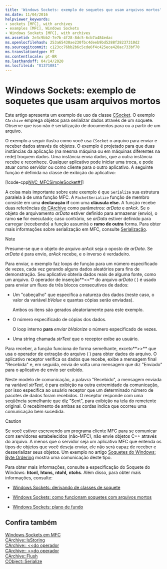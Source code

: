 ```yaml
---
title: 'Windows Sockets: exemplo de soquetes que usam arquivos mortos'
ms.date: 11/04/2016
helpviewer_keywords:
- sockets [MFC], with archives
- examples [MFC], Windows Sockets
- Windows Sockets [MFC], with archives
ms.assetid: 2e3c9bb2-7e7b-4f28-8dc5-6cb7a484edac
ms.openlocfilehash: 253a65430ae230fbc4deeb9bd5288f28237310d2
ms.sourcegitcommit: c123cc76bb2b6c5cde6f4c425ece420ac733bf70
ms.translationtype: MT
ms.contentlocale: pt-BR
ms.lasthandoff: 04/14/2020
ms.locfileid: "81371081"
---
```

# <a name="windows-sockets-example-of-sockets-using-archives"></a>Windows Sockets: exemplo de soquetes que usam arquivos mortos

Este artigo apresenta um exemplo de uso da classe [CSocket](../mfc/reference/csocket-class.md). O exemplo `CArchive` emprega objetos para serializar dados através de um soquete. Observe que isso não é serialização de documentos para ou a partir de um arquivo.

O exemplo a seguir ilustra como você usa `CSocket` o arquivo para enviar e receber dados através de objetos. O exemplo é projetado para que duas instâncias da aplicação (na mesma máquina ou em máquinas diferentes na rede) troquem dados. Uma instância envia dados, que a outra instância recebe e reconhece. Qualquer aplicativo pode iniciar uma troca, e pode atuar como servidor ou como cliente para o outro aplicativo. A seguinte função é definida na classe de exibição do aplicativo:

[!code-cpp[NVC_MFCSimpleSocket#1](../mfc/codesnippet/cpp/windows-sockets-example-of-sockets-using-archives_1.cpp)]

A coisa mais importante sobre este exemplo é que `Serialize` sua estrutura paralela à de uma função MFC. A `PacketSerialize` função de membro consiste em uma **declaração if** com uma **cláusula else.** A função recebe duas referências [do CArchive](../mfc/reference/carchive-class.md) como parâmetros: *arData* e *arAck*. Se o objeto de arquivamento *arData* estiver definido para armazenar (envio), o ramo **se** for executado; caso contrário, se *arData* estiver definido para carregar (recebendo) a função assumirá o **ramo de outra** forma. Para obter mais informações sobre serialização em MFC, consulte [Serialização](../mfc/how-to-make-a-type-safe-collection.md).

> [!NOTE]
> Presume-se que o objeto de arquivo *arAck* seja o oposto de *arData*. Se *arData* é para envio, *arAck* recebe, e o inverso é verdadeiro.

Para enviar, o exemplo faz loops de função para um número especificado de vezes, cada vez gerando alguns dados aleatórios para fins de demonstração. Seu aplicativo obteria dados reais de alguma fonte, como um arquivo. O operador de inserção**<<** do arquivo *arData* ( ) é usado para enviar um fluxo de três blocos consecutivos de dados:

- Um "cabeçalho" que especifica a natureza dos dados (neste caso, o valor da variável *bValue* e quantas cópias serão enviadas).

   Ambos os itens são gerados aleatoriamente para este exemplo.

- O número especificado de cópias dos dados.

   O loop interno **para** *enviar bValorize* o número especificado de vezes.

- Uma string chamada *strText* que o receptor exibe ao usuário.

Para receber, a função funciona de forma semelhante, exceto**>>** que usa o operador de extração do arquivo ( ) para obter dados do arquivo. O aplicativo receptor verifica os dados que recebe, exibe a mensagem final "Recebida" e, em seguida, envia de volta uma mensagem que diz "Enviado" para o aplicativo de envio ser exibido.

Neste modelo de comunicação, a palavra "Recebido", a mensagem enviada na variável *strText,* é para exibição na outra extremidade da comunicação, por isso especifica ao usuário receptor que um determinado número de pacotes de dados foram recebidos. O receptor responde com uma seqüência semelhante que diz "Sent", para exibição na tela do remetente original. O recebimento de ambas as cordas indica que ocorreu uma comunicação bem sucedida.

> [!CAUTION]
> Se você estiver escrevendo um programa cliente MFC para se comunicar com servidores estabelecidos (não-MFC), não envie objetos C++ através do arquivo. A menos que o servidor seja um aplicativo MFC que entenda os tipos de objetos que você deseja enviar, ele não será capaz de receber e desserializar seus objetos. Um exemplo no artigo [Soquetes do Windows: Byte Ordering](../mfc/windows-sockets-byte-ordering.md) mostra uma comunicação deste tipo.

Para obter mais informações, consulte a especificação do Soquete do Windows: **htonl,** **htons,** **ntohl,** **ntohs**. Além disso, para obter mais informações, consulte:

- [Windows Sockets: derivando de classes de soquete](../mfc/windows-sockets-deriving-from-socket-classes.md)

- [Windows Sockets: como funcionam soquetes com arquivos mortos](../mfc/windows-sockets-how-sockets-with-archives-work.md)

- [Windows Sockets: plano de fundo](../mfc/windows-sockets-background.md)

## <a name="see-also"></a>Confira também

[Windows Sockets em MFC](../mfc/windows-sockets-in-mfc.md)<br/>
[CArchive::IsStoring](../mfc/reference/carchive-class.md#isstoring)<br/>
[CArchive:: <<do operador](../mfc/reference/carchive-class.md#operator_lt_lt)<br/>
[CArchive:: >>do operador](../mfc/reference/carchive-class.md#operator_lt_lt)<br/>
[CArchive::Flush](../mfc/reference/carchive-class.md#flush)<br/>
[CObject::Serialize](../mfc/reference/cobject-class.md#serialize)
